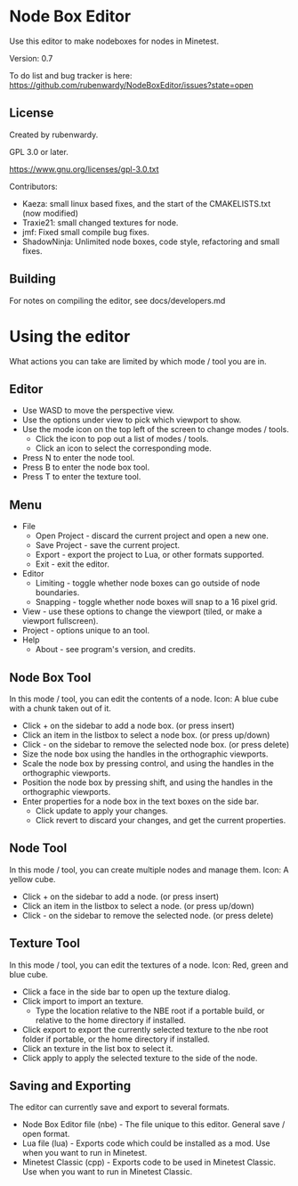 Node Box Editor
===============

Use this editor to make nodeboxes for nodes in Minetest.

Version: 0.7

To do list and bug tracker is here: https://github.com/rubenwardy/NodeBoxEditor/issues?state=open

License
-------

Created by rubenwardy.

GPL 3.0 or later.

https://www.gnu.org/licenses/gpl-3.0.txt

Contributors:

* Kaeza: small linux based fixes, and the start of the CMAKELISTS.txt (now modified)
* Traxie21: small changed textures for node.
* jmf: Fixed small compile bug fixes.
* ShadowNinja: Unlimited node boxes, code style, refactoring and small fixes.

Building
--------

For notes on compiling the editor, see docs/developers.md

Using the editor
================

What actions you can take are limited by which mode / tool you are in.

Editor
------

* Use WASD to move the perspective view.
* Use the options under view to pick which viewport to show.
* Use the mode icon on the top left of the screen to change modes / tools.
    * Click the icon to pop out a list of modes / tools.
    * Click an icon to select the corresponding mode.
* Press N to enter the node tool.
* Press B to enter the node box tool.
* Press T to enter the texture tool.

Menu
----

* File
    * Open Project - discard the current project and open a new one.
    * Save Project - save the current project.
    * Export - export the project to Lua, or other formats supported.
    * Exit - exit the editor.
* Editor
    * Limiting - toggle whether node boxes can go outside of node boundaries.
    * Snapping - toggle whether node boxes will snap to a 16 pixel grid.
* View - use these options to change the viewport (tiled, or make a viewport fullscreen).
* Project - options unique to an tool.
* Help
    * About - see program's version, and credits.

Node Box Tool
-------------

In this mode / tool, you can edit the contents of a node.
Icon: A blue cube with a chunk taken out of it.

* Click + on the sidebar to add a node box. (or press insert)
* Click an item in the listbox to select a node box. (or press up/down)
* Click - on the sidebar to remove the selected node box. (or press delete)
* Size the node box using the handles in the orthographic viewports.
* Scale the node box by pressing control, and using the handles in the orthographic viewports.
* Position the node box by pressing shift, and using the handles in the orthographic viewports.
* Enter properties for a node box in the text boxes on the side bar.
    * Click update to apply your changes.
    * Click revert to discard your changes, and get the current properties.

Node Tool
---------

In this mode / tool, you can create multiple nodes and manage them.
Icon: A yellow cube.

* Click + on the sidebar to add a node. (or press insert)
* Click an item in the listbox to select a node. (or press up/down)
* Click - on the sidebar to remove the selected node. (or press delete)

Texture Tool
------------

In this mode / tool, you can edit the textures of a node.
Icon: Red, green and blue cube.

* Click a face in the side bar to open up the texture dialog.
* Click import to import an texture.
	* Type the location relative to the NBE root if a portable build, or relative to the home directory if installed.
* Click export to export the currently selected texture to the nbe root folder if portable, or the home directory if installed.
* Click an texture in the list box to select it.
* Click apply to apply the selected texture to the side of the node.

Saving and Exporting
--------------------

The editor can currently save and export to several formats.

* Node Box Editor file (nbe) - The file unique to this editor. General save / open format.
* Lua file (lua) - Exports code which could be installed as a mod. Use when you want to run in Minetest.
* Minetest Classic (cpp) - Exports code to be used in Minetest Classic. Use when you want to run in Minetest Classic.
